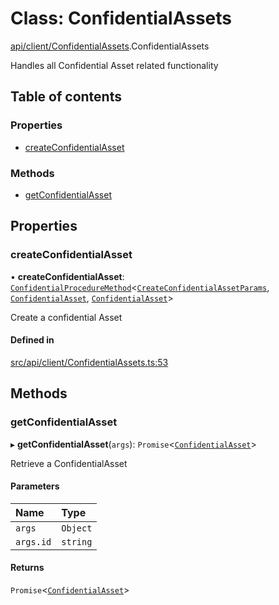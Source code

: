 # Class: ConfidentialAssets

[api/client/ConfidentialAssets](../wiki/api.client.ConfidentialAssets).ConfidentialAssets

Handles all Confidential Asset related functionality

## Table of contents

### Properties

- [createConfidentialAsset](../wiki/api.client.ConfidentialAssets.ConfidentialAssets#createconfidentialasset)

### Methods

- [getConfidentialAsset](../wiki/api.client.ConfidentialAssets.ConfidentialAssets#getconfidentialasset)

## Properties

### createConfidentialAsset

• **createConfidentialAsset**: [`ConfidentialProcedureMethod`](../wiki/types.ConfidentialProcedureMethod)<[`CreateConfidentialAssetParams`](../wiki/api.entities.ConfidentialAsset.types.CreateConfidentialAssetParams), [`ConfidentialAsset`](../wiki/api.entities.ConfidentialAsset.ConfidentialAsset), [`ConfidentialAsset`](../wiki/api.entities.ConfidentialAsset.ConfidentialAsset)\>

Create a confidential Asset

#### Defined in

[src/api/client/ConfidentialAssets.ts:53](https://github.com/PolymeshAssociation/polymesh-private-sdk/blob/dd40dc5f/src/api/client/ConfidentialAssets.ts#L53)

## Methods

### getConfidentialAsset

▸ **getConfidentialAsset**(`args`): `Promise`<[`ConfidentialAsset`](../wiki/api.entities.ConfidentialAsset.ConfidentialAsset)\>

Retrieve a ConfidentialAsset

#### Parameters

| Name | Type |
| :------ | :------ |
| `args` | `Object` |
| `args.id` | `string` |

#### Returns

`Promise`<[`ConfidentialAsset`](../wiki/api.entities.ConfidentialAsset.ConfidentialAsset)\>
